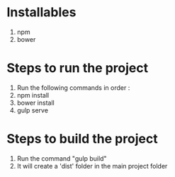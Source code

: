 # Installables
1. npm
2. bower

# Steps to run the project
1. Run the following commands in order :
2. npm install
3. bower install
4. gulp serve

# Steps to build the project
1. Run the command "gulp build"
2. It will create a 'dist' folder in the main project folder

